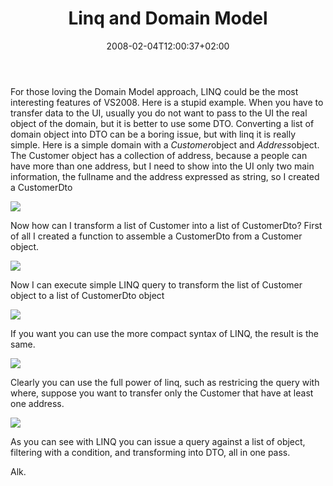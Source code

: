 ﻿---
title: "Linq and Domain Model"
description: ""
date: 2008-02-04T12:00:37+02:00
draft: false
tags: [Frameworks]
categories: [Frameworks]
---
For those loving the Domain Model approach, LINQ could be the most interesting features of VS2008. Here is a stupid example. When you have to transfer data to the UI, usually you do not want to pass to the UI the real object of the domain, but it is better to use some DTO. Converting a list of domain object into DTO can be a boring issue, but with linq it is really simple. Here is a simple domain with a *Customer*object and *Address*object. The Customer object has a collection of address, because a people can have more than one address, but I need to show into the UI only two main information, the fullname and the address expressed as string, so I created a CustomerDto

![](https://www.codewrecks.com/blog/wp-content/uploads/2008/02/020408-1837-linqanddoma1.png)

Now how can I transform a list of Customer into a list of CustomerDto? First of all I created a function to assemble a CustomerDto from a Customer object.

![](https://www.codewrecks.com/blog/wp-content/uploads/2008/02/020408-1837-linqanddoma2.png)

Now I can execute simple LINQ query to transform the list of Customer object to a list of CustomerDto object

![](https://www.codewrecks.com/blog/wp-content/uploads/2008/02/020408-1837-linqanddoma3.png)

If you want you can use the more compact syntax of LINQ, the result is the same.

![](https://www.codewrecks.com/blog/wp-content/uploads/2008/02/020408-1837-linqanddoma4.png)

Clearly you can use the full power of linq, such as restricing the query with where, suppose you want to transfer only the Customer that have at least one address.

![](https://www.codewrecks.com/blog/wp-content/uploads/2008/02/020408-1837-linqanddoma5.png)

As you can see with LINQ you can issue a query against a list of object, filtering with a condition, and transforming into DTO, all in one pass.

Alk.
